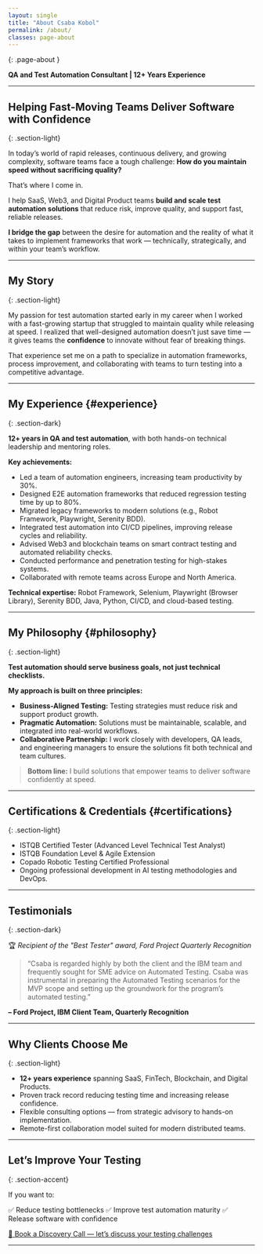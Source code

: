 ```yaml
---
layout: single
title: "About Csaba Kobol"
permalink: /about/
classes: page-about
---
```

{: .page-about }


**QA and Test Automation Consultant | 12+ Years Experience**

---

## Helping Fast-Moving Teams Deliver Software with Confidence
{: .section-light}

In today’s world of rapid releases, continuous delivery, and growing complexity, software teams face a tough challenge:
**How do you maintain speed without sacrificing quality?**

That’s where I come in.

I help SaaS, Web3, and Digital Product teams **build and scale test automation solutions** that reduce risk, improve quality, and support fast, reliable releases.

**I bridge the gap** between the desire for automation and the reality of what it takes to implement frameworks that work — technically, strategically, and within your team’s workflow.

---

## My Story
{: .section-light}

My passion for test automation started early in my career when I worked with a fast-growing startup that struggled to maintain quality while releasing at speed.
I realized that well-designed automation doesn’t just save time — it gives teams the **confidence** to innovate without fear of breaking things.

That experience set me on a path to specialize in automation frameworks, process improvement, and collaborating with teams to turn testing into a competitive advantage.

---

## My Experience {#experience}
{: .section-dark}

**12+ years in QA and test automation**, with both hands-on technical leadership and mentoring roles.

**Key achievements:**
- Led a team of automation engineers, increasing team productivity by 30%.
- Designed E2E automation frameworks that reduced regression testing time by up to 80%.
- Migrated legacy frameworks to modern solutions (e.g., Robot Framework, Playwright, Serenity BDD).
- Integrated test automation into CI/CD pipelines, improving release cycles and reliability.
- Advised Web3 and blockchain teams on smart contract testing and automated reliability checks.
- Conducted performance and penetration testing for high-stakes systems.
- Collaborated with remote teams across Europe and North America.

**Technical expertise:**
Robot Framework, Selenium, Playwright (Browser Library), Serenity BDD, Java, Python, CI/CD, and cloud-based testing.

---

## My Philosophy {#philosophy}
{: .section-light}

**Test automation should serve business goals, not just technical checklists.**

**My approach is built on three principles:**

- **Business-Aligned Testing:** Testing strategies must reduce risk and support product growth.
- **Pragmatic Automation:** Solutions must be maintainable, scalable, and integrated into real-world workflows.
- **Collaborative Partnership:** I work closely with developers, QA leads, and engineering managers to ensure the solutions fit both technical and team cultures.

> **Bottom line:** I build solutions that empower teams to deliver software confidently at speed.

---

## Certifications & Credentials {#certifications}
{: .section-light}

- ISTQB Certified Tester (Advanced Level Technical Test Analyst)
- ISTQB Foundation Level & Agile Extension
- Copado Robotic Testing Certified Professional
- Ongoing professional development in AI testing methodologies and DevOps.

---

## Testimonials
{: .section-dark}

<div class="about-testimonial">

🏆 *Recipient of the "Best Tester" award, Ford Project Quarterly Recognition*

> “Csaba is regarded highly by both the client and the IBM team and frequently sought for SME advice on Automated Testing. Csaba was instrumental in preparing the Automated Testing scenarios for the MVP scope and setting up the groundwork for the program’s automated testing.”

<strong>– Ford Project, IBM Client Team, Quarterly Recognition</strong>

</div>

---

## Why Clients Choose Me
{: .section-light}

- **12+ years experience** spanning SaaS, FinTech, Blockchain, and Digital Products.
- Proven track record reducing testing time and increasing release confidence.
- Flexible consulting options — from strategic advisory to hands-on implementation.
- Remote-first collaboration model suited for modern distributed teams.

---

## Let’s Improve Your Testing
{: .section-accent}

If you want to:

✅ Reduce testing bottlenecks
✅ Improve test automation maturity
✅ Release software with confidence

<div class="about-cta">
<a href="https://calendly.com/YOURLINK" class="btn btn--primary">📅 Book a Discovery Call — let’s discuss your testing challenges</a>
</div>

---
